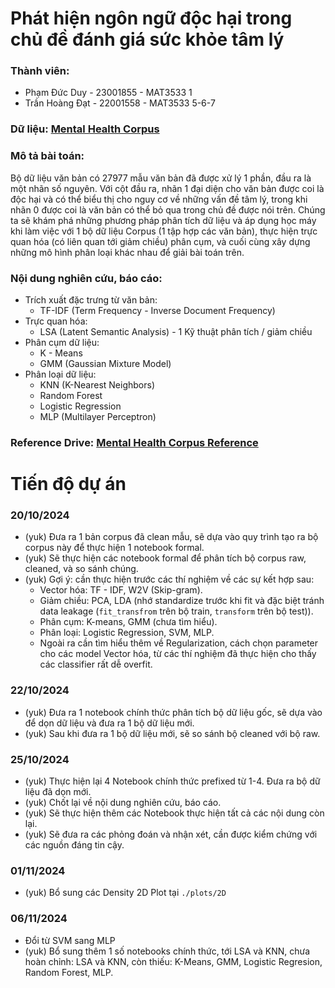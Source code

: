 # Phát hiện ngôn ngữ độc hại trong chủ đề đánh giá sức khỏe tâm lý

### Thành viên:
- Phạm Đức Duy - 23001855 - MAT3533 1
- Trần Hoàng Đạt - 22001558 - MAT3533 5-6-7 

### Dữ liệu: [Mental Health Corpus](https://www.kaggle.com/datasets/reihanenamdari/mental-health-corpus)

### Mô tả bài toán:

Bộ dữ liệu văn bản có 27977 mẫu văn bản đã được xử lý 1 phần, đầu ra là một nhãn số nguyên. Với cột đầu ra, nhãn 1 đại diện cho văn bản được coi là độc hại và có thể biểu thị cho nguy cơ về những vấn đề tâm lý, trong khi nhãn 0 được coi là văn bản có thể bỏ qua trong chủ đề được nói trên. Chúng ta sẽ khám phá những phương pháp phân tích dữ liệu và áp dụng học máy khi làm việc với 1 bộ dữ liệu Corpus (1 tập hợp các văn bản), thực hiện trực quan hóa (có liên quan tới giảm chiều) phân cụm, và cuối cùng xây dựng những mô hình phân loại khác nhau để giải bài toán trên.

### Nội dung nghiên cứu, báo cáo:
- Trích xuất đặc trưng từ văn bản:
  - TF-IDF (Term Frequency - Inverse Document Frequency)
- Trực quan hóa:
  - LSA (Latent Semantic Analysis) - 1 Kỹ thuật phân tích / giảm chiều
- Phân cụm dữ liệu:
  - K - Means
  - GMM (Gaussian Mixture Model)
- Phân loại dữ liệu:
  - KNN (K-Nearest Neighbors)
  - Random Forest
  - Logistic Regression
  - MLP (Multilayer Perceptron)


### Reference Drive: [Mental Health Corpus Reference](https://drive.google.com/drive/u/1/folders/11GuJep29z7McalT862tMo4iGPzP-EAg3)

# Tiến độ dự án

### 20/10/2024
- (yuk) Đưa ra 1 bản corpus đã clean mẫu, sẽ dựa vào quy trình tạo ra bộ corpus này để thực hiện 1 notebook formal.
- (yuk) Sẽ thực hiện các notebook formal để phân tích bộ corpus raw, cleaned, và so sánh chúng.
- (yuk) Gợi ý: cần thực hiện trước các thí nghiệm về các sự kết hợp sau:
  - Vector hóa: TF - IDF, W2V (Skip-gram).
  - Giảm chiều: PCA, LDA (nhớ standardize trước khi fit và đặc biệt tránh data leakage (`fit_transfrom` trên bộ train, `transform` trên bộ test)).
  - Phân cụm: K-means, GMM (chưa tìm hiểu).
  - Phân loại: Logistic Regression, SVM, MLP.
  - Ngoài ra cần tìm hiểu thêm về Regularization, cách chọn parameter cho các model Vector hóa, từ các thí nghiệm đã thực hiện cho thấy các classifier rất dễ overfit.
 
### 22/10/2024
- (yuk) Đưa ra 1 notebook chính thức phân tích bộ dữ liệu gốc, sẽ dựa vào để dọn dữ liệu và đưa ra 1 bộ dữ liệu mới.
- (yuk) Sau khi đưa ra 1 bộ dữ liệu mới, sẽ so sánh bộ cleaned với bộ raw.

### 25/10/2024
- (yuk) Thực hiện lại 4 Notebook chính thức prefixed từ 1-4. Đưa ra bộ dữ liệu đã dọn mới.
- (yuk) Chốt lại về nội dung nghiên cứu, báo cáo.
- (yuk) Sẽ thực hiện thêm các Notebook thực hiện tất cả các nội dung còn lại.
- (yuk) Sẽ đưa ra các phỏng đoán và nhận xét, cần được kiểm chứng với các nguồn đáng tin cậy.

### 01/11/2024
- (yuk) Bổ sung các Density 2D Plot tại `./plots/2D`

### 06/11/2024
- Đổi từ SVM sang MLP
- (yuk) Bổ sung thêm 1 số notebooks chính thức, tới LSA và KNN, chưa hoàn chỉnh: LSA và KNN, còn thiếu: K-Means, GMM, Logistic Regresion, Random Forest, MLP.
